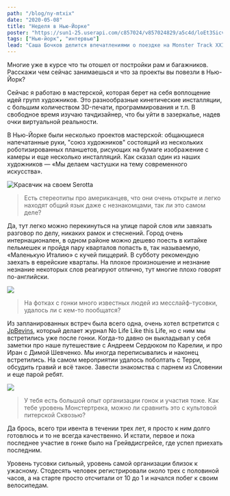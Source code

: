 ```yaml
---
path: "/blog/ny-mtxix"
date: "2020-05-08"
title: "Неделя в Нью-Йорке"
poster: "https://sun1-25.userapi.com/c857024/v857024829/a5c4d/loEt3Sicv-8.jpg"
tags: ["Нью-йорк", "интервью"]
lead: "Cаша Бочков делится впечатлениями о поездке на Monster Track XXI."
---
```



Многие уже в курсе что ты отошел от постройки рам и багажников. Расскажи чем сейчас занимаешься и что за проекты вы повезли в Нью-Йорк?

Сейчас я работаю в мастерской, которая берет на себя воплощение идей групп художников. Это разнообразные кинетические инсталляции, с большим количеством 3D-печати, программирования и т.п. В свободное время изучаю тачдизайнер, что бы уйти в зазеркалье, надев очки виртуальной реальности.

В Нью-Йорке были несколько проектов мастерской: общающиеся напечатанные руки, "союз художников" состоящий из нескольких роботизированных планшетов, рисующих на бумаге изображение с камеры и еще несколько инсталляций. Как сказал один из наших художников — «Мы делаем частушки на тему современного искусства».


![Красвчик на своем Serotta](https://sun9-43.userapi.com/c858028/v858028038/1a325d/BrvJTtw0oKE.jpg)

> Есть стереотипы про американцев, что они очень открыте и легко находят общий язык даже с незнакомцами, так ли это самом деле?

Да, тут легко можно перекинуться на улице парой слов или завязать разговор по делу, никаких рамок и стеснений. Город очень интернационален, в одном районе можно дешево поесть в китайке пельмешек и пройдя пару кварталов попасть в, так называемую, «Маленькую Италию» с кучей пиццерий. В субботу рекомендую заехать в еврейские кварталы. На плохое произношение и незнание незнание некоторых слов реагируют отлично, тут многие плохо говорят по-английски.


![](https://sun9-71.userapi.com/c858028/v858028038/1a31db/IBbl0r_IPqs.jpg)

> На фотках с гонки много известных людей из месслайф-тусовки, удалось ли с кем-то пообщатся?

Из запланированных встреч была всего одна, очень хотел встретится с <a href="https://www.instagram.com/jpbevins/" >JpBevins</a>, который делает журнал No Life Like this Life, но с ним мы встретились уже после гонки. Когда-то давно он выкладывал у себя заметки про наше путешествие с Андреем Сердюком по Карелии, и про Иран с Димой Шевченко. Мы иногда переписывались и наконец встретились. На самом мероприятии удалось поболтать с Терри, обсудить гравий и всё такое. Завести знакомства с парнем из Словении и еще парой ребят.
</p>

![](https://sun9-49.userapi.com/c858228/v858228435/19491e/9HD3UZ3StVg.jpg)

> У тебя есть большой опыт организации гонок и участия тоже. Как тебе уровень Монстертрека, можно ли сравнить это с культовой питерской Сквозью?

Да брось, всего три ивента в течении трех лет, я просто к ним долго готовлюсь и то не всегда качественно. И кстати, первое и пока последнее участие в гонке было на Грейвдисгрейсе, где успел приехать последним.

Уровень тусовки сильный, уровень самой организации близок к ужасному. Стодесять человек регистрировали около трех с половиной часов, а на старте просто отсчитали от 10 до 1 и начался побег к своим велосипедам.
